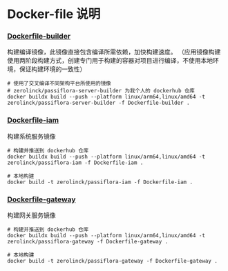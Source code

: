 # Docker-file 说明

### [Dockerfile-builder](../../Dockerfile-builder)
构建编译镜像，此镜像直接包含编译所需依赖，加快构建速度。
（应用镜像构建使用两阶段构建方式，创建专门用于构建的容器对项目进行编译，不使用本地环境，保证构建环境的一致性）
```shell
# 使用了交叉编译不同架构平台所使用的镜像
# zerolinck/passiflora-server-builder 为我个人的 dockerhub 仓库
docker buildx build --push --platform linux/arm64,linux/amd64 -t zerolinck/passiflora-server-builder -f Dockerfile-builder .
```

### [Dockerfile-iam](../../Dockerfile-iam)
构建系统服务镜像
```shell
# 构建并推送到 dockerhub 仓库
docker buildx build --push --platform linux/arm64,linux/amd64 -t zerolinck/passiflora-iam -f Dockerfile-iam .

# 本地构建
docker build -t zerolinck/passiflora-iam -f Dockerfile-iam .
```

### [Dockerfile-gateway](../../Dockerfile-gateway)
构建网关服务镜像
```shell
# 构建并推送到 dockerhub 仓库
docker buildx build --push --platform linux/arm64,linux/amd64 -t zerolinck/passiflora-gateway -f Dockerfile-gateway .

# 本地构建
docker build -t zerolinck/passiflora-gateway -f Dockerfile-gateway .
```
```